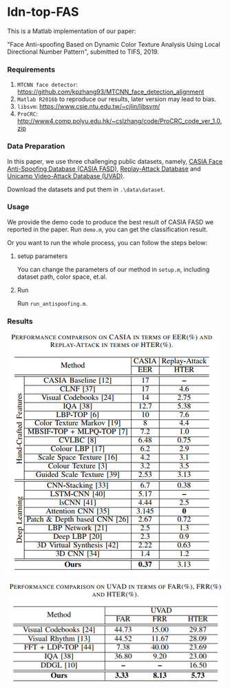 # ldn-top-FAS

This is a Matlab implementation of our paper:

"Face Anti-spoofing Based on Dynamic Color Texture Analysis Using Local Directional Number Pattern", submitted to TIFS, 2019.

### Requirements

1. `MTCNN face detector`: https://github.com/kpzhang93/MTCNN_face_detection_alignment
2. `Matlab R2016b` to reproduce our results, later version may lead to bias.
3. `libsvm`:  https://www.csie.ntu.edu.tw/~cjlin/libsvm/ 
4. `ProCRC`: http://www4.comp.polyu.edu.hk/~cslzhang/code/ProCRC_code_ver_1.0.zip

### Data Preparation

In this paper, we use three challenging public datasets, namely, [CASIA Face Anti-Spoofing Database (CASIA FASD)](https://pythonhosted.org/bob.db.casia_fasd/#), [Replay-Attack Database](https://www.idiap.ch/dataset/replayattack) and  [Unicamp Video-Attack Database (UVAD)]().  

Download the datasets and put them in `.\data\dataset`.

### Usage

We provide the demo code to produce the best result  of CASIA FASD we reported in the paper.  Run `demo.m`,  you can get the classification result.

Or you want to run the whole process, you can follow the steps below:

1. setup parameters

   You can change the parameters of our method in `setup.m`, including dataset path, color space, et.al.

2. Run 

   Run `run_antispoofing.m`.

### Results

![image-20191116162414489](https://github.com/BetaSK/ldn-top-FAS/blob/master/samples/result1.png)

![image-20191116162456535](https://github.com/BetaSK/ldn-top-FAS/blob/master/samples/result2.png)

